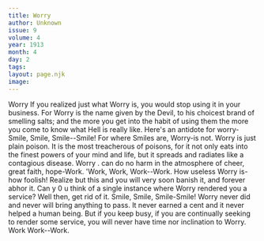 ```yaml
---
title: Worry
author: Unknown
issue: 9
volume: 4
year: 1913
month: 4
day: 2
tags:
layout: page.njk
image:
---
```

Worry      If you realized just what Worry is, you would stop using it in your business. For Worry is the name given by the Devil, to his choicest brand of smelling salts; and the more you get into the habit of using them the more you come to know what Hell is really like. Here's an antidote for worry-   Smile, Smile, Smile--Smile!   For where Smiles are, Worry-is not. Worry is just plain poison. It is the most treacherous of poisons, for it not only eats into the finest powers of your mind and life, but it spreads and radiates like a contagious disease. Worry . can do no harm in the atmosphere of cheer, great faith, hope-Work.   'Work, Work, Work--Work.   How useless Worry is-how foolish! Realize but this and you will very soon banish it, and forever abhor it. Can y 0 u think of a single instance where Worry   rendered you a service? Well then, get rid of it.   Smile, Smile, Smile-Smile!   Worry never did and never will bring   anything to pass. It never earned a cent and it never helped a human being. But if you keep busy, if you are continually seeking to render some service, you will never have time nor inclination to Worry.   Work Work--Work.

